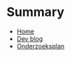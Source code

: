 # Summary

- [Home](./README.md)
- [Dev blog](./devops-blog-harutjun/devops-tracing-met-jaeger)
- [Onderzoeksplan](./onderzoeksplan.md)
